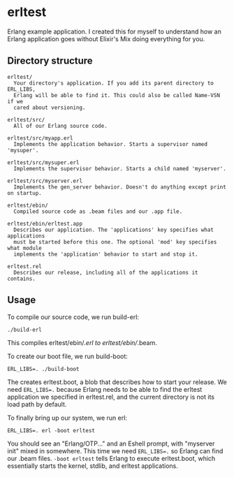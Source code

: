 # erltest

Erlang example application. I created this for myself to understand how an Erlang application goes without Elixir's Mix doing everything for you.

## Directory structure

```
erltest/
  Your directory's application. If you add its parent directory to ERL_LIBS,
  Erlang will be able to find it. This could also be called Name-VSN if we
  cared about versioning.

erltest/src/
  All of our Erlang source code.

erltest/src/myapp.erl
  Implements the application behavior. Starts a supervisor named 'mysuper'.

erltest/src/mysuper.erl
  Implements the supervisor behavior. Starts a child named 'myserver'.

erltest/src/myserver.erl
  Implements the gen_server behavior. Doesn't do anything except print on startup.

erltest/ebin/
  Compiled source code as .beam files and our .app file.

erltest/ebin/erltest.app
  Describes our application. The 'applications' key specifies what applications
  must be started before this one. The optional 'mod' key specifies what module
  implements the 'application' behavior to start and stop it.

erltest.rel
  Describes our release, including all of the applications it contains.
```

## Usage

To compile our source code, we run build-erl:

```
./build-erl
```

This compiles erltest/ebin/*.erl to erltest/ebin/*.beam.

To create our boot file, we run build-boot:

```
ERL_LIBS=. ./build-boot
```

The creates erltest.boot, a blob that describes how to start your release. We need `ERL_LIBS=.` because Erlang needs to be able to find the erltest application we specified in erltest.rel, and the current directory is not its load path by default.

To finally bring up our system, we run erl:

```
ERL_LIBS=. erl -boot erltest
```

You should see an "Erlang/OTP..." and an Eshell prompt, with "myserver init" mixed in somewhere. This time we need `ERL_LIBS=.` so Erlang can find our .beam files. `-boot erltest` tells Erlang to execute erltest.boot, which essentially starts the kernel, stdlib, and erltest applications.
